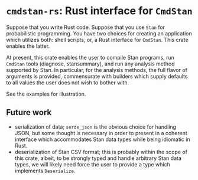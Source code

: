# `cmdstan-rs`: Rust interface for `CmdStan`

Suppose that you write Rust code. Suppose that you use `Stan` for
probabilistic programming. You have two choices for creating an
application which utilizes both: shell scripts, or, a Rust interface
for `CmdStan`. This crate enables the latter.

At present, this crate enables the user to compile Stan programs, run
`CmdStan` tools (diagnose, stansummary), and run any analysis method
supported by Stan. In particular, for the analysis methods, the full
flavor of arguments is provided, commensurate with builders which
supply defaults to all values the user does not wish to bother with.

See the examples for illustration.

## Future work
- serialization of data; `serde_json` is the obvious choice for
  handling JSON, but some thought is necessary in order to present in
  a coherent interface which accommodates Stan data types while being
  idiomatic in Rust.
- deserialization of Stan CSV format; this is probably within the
  scope of this crate, albeit, to be strongly typed and handle
  arbitrary Stan data types, we will likely need force the user to
  provide a type which implements `Deserialize`.
